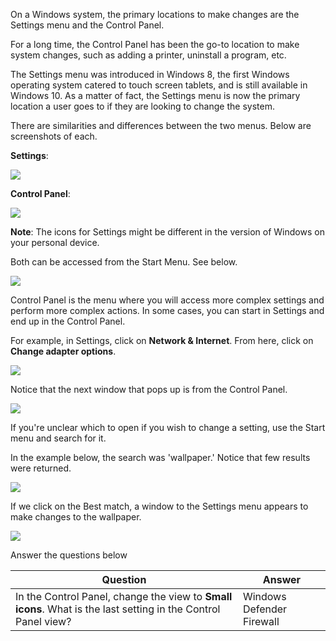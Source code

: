 On a Windows system, the primary locations to make changes are the Settings menu and the Control Panel.

For a long time, the Control Panel has been the go-to location to make system changes, such as adding a printer, uninstall a program, etc. 

The Settings menu was introduced in Windows 8, the first Windows operating system catered to touch screen tablets, and is still available in Windows 10. As a matter of fact, the Settings menu is now the primary location a user goes to if they are looking to change the system. 

There are similarities and differences between the two menus. Below are screenshots of each.

**Settings**:

![](https://assets.tryhackme.com/additional/win-fun1/win-settings.png)

**Control Panel**: 

![](https://assets.tryhackme.com/additional/win-fun1/win-control-panel.png)  

**Note**: The icons for Settings might be different in the version of Windows on your personal device. 

Both can be accessed from the Start Menu. See below.

![](https://assets.tryhackme.com/additional/win-fun1/win-settings-cp.png)  

Control Panel is the menu where you will access more complex settings and perform more complex actions. In some cases, you can start in Settings and end up in the Control Panel.

For example, in Settings, click on **Network & Internet**. From here, click on **Change adapter options**. 

![](https://assets.tryhackme.com/additional/win-fun1/win-change-adapter1.png)  

Notice that the next window that pops up is from the Control Panel. 

![](https://assets.tryhackme.com/additional/win-fun1/win-change-adapter2.png)  

If you're unclear which to open if you wish to change a setting, use the Start menu and search for it. 

In the example below, the search was 'wallpaper.' Notice that few results were returned. 

![](https://assets.tryhackme.com/additional/win-fun1/win-change-wallpaper.png)  

If we click on the Best match, a window to the Settings menu appears to make changes to the wallpaper. 

![](https://assets.tryhackme.com/additional/win-fun1/win-change-wallpaper2.png)  

Answer the questions below

| Question | Answer                    |
| -------- | ------------------------- |
| In the Control Panel, change the view to **Small icons**. What is the last setting in the Control Panel view?         | Windows Defender Firewall |
